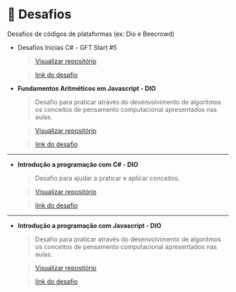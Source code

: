 # 👾 Desafios

Desafios de códigos de plataformas (ex: Dio e Beecrowd)

- Desafios Inicias C# - GFT Start #5

  > [Visualizar repositório](./Desafios%20Inicias%20CSharp/)

  > [link do desafio](https://web.dio.me/coding/desafios-inicias-c-gft-start-5/algorithm/media-2?back=/track/gft-start-5-net&tab=undefined&moduleId=undefined)


- **Fundamentos Aritméticos em Javascript - DIO**

  > Desafio para praticar através do desenvolvimento de algoritmos os conceitos de pensamento computacional apresentados nas aulas.

  > [Visualizar repositório](./Fundamentos%20Aritm%C3%A9ticos%20em%20JavaScript/)

  > [link do desafio](https://web.dio.me/coding/fundamentos-aritmeticos-em-javascript/algorithm/quantidade-de-numeros-positivos?back=/track/html-web-developer)

---

- **Introdução a programação com C# - DIO**

  > Desafio para ajudar a praticar e aplicar conceitos.

  > [Visualizar repositório](./Introdu%C3%A7%C3%A3o%20a%20Programa%C3%A7%C3%A3o%20com%20C%23/)

  > [link do desafio](https://web.dio.me/coding/introducao-a-programacao-com-c/algorithm/dividindo-x-por-y?back=/track/net-fundamentals&tab=undefined&moduleId=undefined)

---

- **Introdução a programação com Javascript - DIO**

  > Desafio para praticar através do desenvolvimento de algoritmos os conceitos de pensamento computacional apresentados nas aulas.

  > [Visualizar repositório](./Introdu%C3%A7%C3%A3o%20a%20Programa%C3%A7%C3%A3o%20com%20JavaScript/)

  > [link do desafio](https://web.dio.me/coding/introducao-a-programacao-com-javascript/algorithm/visita-na-feira?back=/track/html-web-developer)
